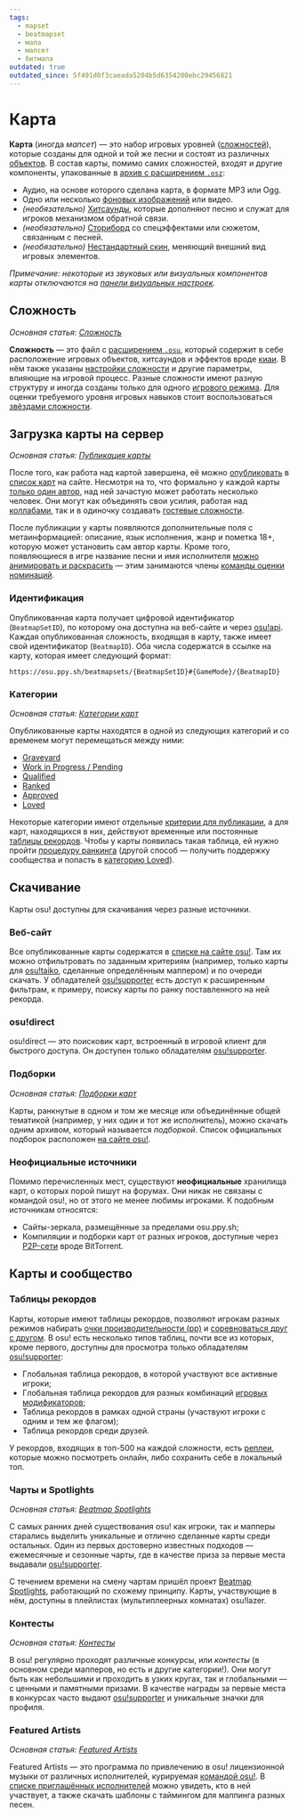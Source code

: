 ```yaml
---
tags:
  - mapset
  - beatmapset
  - мапа
  - мапсет
  - битмапа
outdated: true
outdated_since: 5f491d0f3caeada5204b5d6354200ebc29456821
---
```


# Карта

**Карта** (иногда *мапсет*) — это набор игровых уровней ([сложностей](#сложность)), которые созданы для одной и той же песни и состоят из различных [объектов](/wiki/Hit_object). В состав карты, помимо самих сложностей, входят и другие компоненты, упакованные в [архив с расширением `.osz`](/wiki/osu!_File_Formats/Osz_(file_format)):

- Аудио, на основе которого сделана карта, в формате MP3 или Ogg.
- Одно или несколько [фоновых изображений](/wiki/Beatmap/Background) или видео.
- *(необязательно)* [Хитсаунды](/wiki/Beatmapping/Hitsound), которые дополняют песню и служат для игроков механизмом обратной связи.
- *(необязательно)* [Сториборд](/wiki/Storyboard) со спецэффектами или сюжетом, связанным с песней.
- *(необязательно)* [Нестандартный скин](/wiki/Skinning), меняющий внешний вид игровых элементов.

*Примечание: некоторые из звуковых или визуальных компонентов карты отключаются на [панели визуальных настроек](/wiki/Visual_Settings).*

## Сложность

*Основная статья: [Сложность](/wiki/Beatmap/Difficulty)*

**Сложность** — это файл с [расширением `.osu`](/wiki/osu!_File_Formats/Osu_(file_format)), который содержит в себе расположение игровых объектов, хитсаундов и эффектов вроде [киаи](/wiki/Kiai_time). В нём также указаны [настройки сложности](/wiki/Beatmap_Editor/Song_Setup#сложность) и другие параметры, влияющие на игровой процесс. Разные сложности имеют разную структуру и иногда созданы только для одного [игрового режима](/wiki/Game_mode). Для оценки требуемого уровня игровых навыков стоит воспользоваться [звёздами сложности](/wiki/Beatmapping/Star_rating).

## Загрузка карты на сервер

*Основная статья: [Публикация карты](/wiki/Submission)*

После того, как работа над картой завершена, её можно [опубликовать](/wiki/Submission) в [список карт](https://osu.ppy.sh/beatmapsets) на сайте. Несмотря на то, что формально у каждой карты [только один автор](/wiki/Beatmap/Beatmap_host), над ней зачастую может работать несколько человек. Они могут как объединять свои усилия, работая над [коллабами](/wiki/Beatmap/Beatmap_collaborations), так и в одиночку создавать [гостевые сложности](/wiki/Beatmap/Guest_difficulty).

После публикации у карты появляются дополнительные поля с метаинформацией: описание, язык исполнения, жанр и пометка 18+, которую может установить сам автор карты. Кроме того, появляющиеся в игре название песни и имя исполнителя [можно анимировать и раскрасить](Title_Text) — этим занимаются члены [команды оценки номинаций](/wiki/People/The_Team/Nomination_Assessment_Team).

### Идентификация

Опубликованная карта получает цифровой идентификатор (`BeatmapSetID`), по которому она доступна на веб-сайте и через [osu!api](/wiki/osu!api). Каждая опубликованная сложность, входящая в карту, также имеет свой идентификатор (`BeatmapID`). Оба числа содержатся в ссылке на карту, которая имеет следующий формат:

```
https://osu.ppy.sh/beatmapsets/{BeatmapSetID}#{GameMode}/{BeatmapID}
```

### Категории

*Основная статья: [Категории карт](Category)*

Опубликованные карты находятся в одной из следующих категорий и со временем могут перемещаться между ними:

- [Graveyard](Category#graveyard)
- [Work in Progress / Pending](Category#work-in-progress-и-pending)
- [Qualified](Category#qualified)
- [Ranked](Category#ranked)
- [Approved](Category#approved)
- [Loved](Category#loved)

Некоторые категории имеют отдельные [критерии для публикации](/wiki/Ranking_Criteria), а для карт, находящихся в них, действуют временные или постоянные [таблицы рекордов](#таблицы-рекордов). Чтобы у карты появилась такая таблица, ей нужно пройти [процедуру ранкинга](/wiki/Beatmap_ranking_procedure) (другой способ — получить поддержку сообщества и попасть в [категорию Loved](Category#loved)).

## Скачивание

Карты osu! доступны для скачивания через разные источники.

### Веб-сайт

Все опубликованные карты содержатся в [списке на сайте osu!](https://osu.ppy.sh/beatmapsets). Там их можно отфильтровать по заданным критериям (например, только карты для [osu!taiko](/wiki/Game_mode/osu!taiko), сделанные определённым маппером) и по очереди скачать. У обладателей [osu!supporter](/wiki/osu!supporter) есть доступ к расширенным фильтрам, к примеру, поиску карты по ранку поставленного на ней рекорда.

### osu!direct

osu!direct — это поисковик карт, встроенный в игровой клиент для быстрого доступа. Он доступен только обладателям [osu!supporter](/wiki/osu!supporter).

### Подборки

*Основная статья: [Подборки карт](Packs)*

Карты, ранкнутые в одном и том же месяце или объединённые общей тематикой (например, у них один и тот же исполнитель), можно скачать одним архивом, который называется *подборкой*. Список официальных подборок расположен [на сайте osu!](https://osu.ppy.sh/beatmaps/packs).

### Неофициальные источники

Помимо перечисленных мест, существуют **неофициальные** хранилища карт, о которых порой пишут на форумах. Они никак не связаны с командой osu!, но от этого не менее любимы игроками. К подобным источникам относятся:

- Сайты-зеркала, размещённые за пределами osu.ppy.sh;
- Компиляции и подборки карт от разных игроков, доступные через [P2P-сети](https://ru.wikipedia.org/wiki/P2P) вроде BitTorrent.

## Карты и сообщество

### Таблицы рекордов

Карты, которые имеют таблицы рекордов, позволяют игрокам разных режимов набирать [очки производительности (pp)](/wiki/Performance_points) и [соревноваться друг с другом](/wiki/Ranking). В osu! есть несколько типов таблиц, почти все из которых, кроме первого, доступны для просмотра только обладателям [osu!supporter](/wiki/osu!supporter):

- Глобальная таблица рекордов, в которой участвуют все активные игроки;
- Глобальная таблица рекордов для разных комбинаций [игровых модификаторов](/wiki/Game_modifier);
- Таблица рекордов в рамках одной страны (участвуют игроки с одним и тем же флагом);
- Таблица рекордов среди друзей.

У рекордов, входящих в топ-500 на каждой сложности, есть [реплеи](/wiki/Replay), которые можно посмотреть онлайн, либо сохранить себе в локальный топ.

### Чарты и Spotlights

*Основная статья: [Beatmap Spotlights](/wiki/Beatmap_Spotlights)*

С самых ранних дней существования osu! как игроки, так и мапперы старались выделить уникальные и отлично сделанные карты среди остальных. Один из первых достоверно известных подходов — ежемесячные и сезонные чарты, где в качестве приза за первые места выдавали [osu!supporter](/wiki/osu!supporter).

С течением времени на смену чартам пришёл проект [Beatmap Spotlights](/wiki/Beatmap_Spotlights), работающий по схожему принципу. Карты, участвующие в нём, доступны в плейлистах (мультиплеерных комнатах) osu!lazer.

### Контесты

*Основная статья: [Контесты](/wiki/Contests)*

В osu! регулярно проходят различные конкурсы, или *контесты* (в основном среди мапперов, но есть и другие категории!). Они могут быть как небольшими и проходить в узких кругах, так и глобальными — с ценными и памятными призами. В качестве награды за первые места в конкурсах часто выдают [osu!supporter](/wiki/osu!supporter) и уникальные значки для профиля.

### Featured Artists

*Основная статья: [Featured Artists](/wiki/Featured_Artists)*

Featured Artists — это программа по привлечению в osu! лицензионной музыки от различных исполнителей, курируемая [командой osu!](/wiki/People/The_Team). В [списке приглашённых исполнителей](https://osu.ppy.sh/beatmaps/artists) можно увидеть, кто в ней участвует, а также скачать шаблоны с таймингом для маппинга разных песен.

